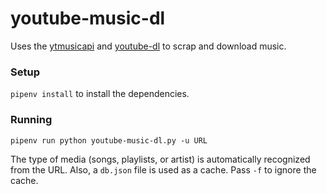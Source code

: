 # youtube-music-dl

Uses the [ytmusicapi](https://github.com/sigma67/ytmusicapi) and 
[youtube-dl](https://github.com/ytdl-org/youtube-dl) to scrap and download
music. 

### Setup

`pipenv install` to install the dependencies.

### Running

`pipenv run python youtube-music-dl.py -u URL`

The type of media (songs, playlists, or artist) is automatically recognized
from the URL. Also, a `db.json` file is used as a cache. Pass `-f` to ignore
the cache.
